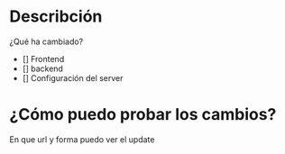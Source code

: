 # Describción
¿Qué ha cambiado?
- [] Frontend
- [] backend
- [] Configuración del server

# ¿Cómo puedo probar los cambios?
En que url y forma puedo ver el update
